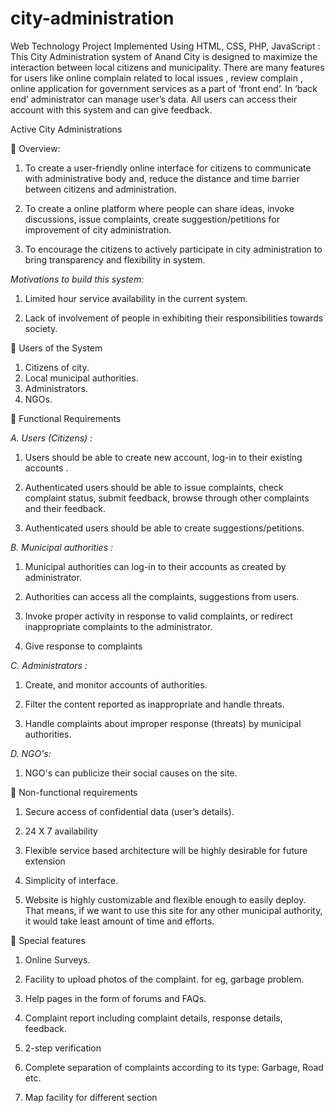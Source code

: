 # city-administration

Web Technology Project Implemented Using HTML, CSS, PHP, JavaScript : This City Administration system of Anand City is designed to maximize the interaction between local citizens and municipality. There are many features for users like online complain related to local issues , review complain , online application for government services as a part of ‘front end’. In ‘back end’ administrator can manage user’s data. All users can access their account with this system and can give feedback.

Active City Administrations


	Overview:

1. To create a user-friendly online interface for citizens to communicate with administrative body and, reduce the distance and time barrier between citizens and administration.

2. To create a online platform where people can share ideas, invoke discussions, issue complaints, create suggestion/petitions for improvement of city administration.

3. To encourage the citizens to actively participate in city administration to bring transparency and flexibility in system.

*Motivations to build this system:*

1. Limited hour service availability in the current system.

2. Lack of involvement of people in exhibiting their responsibilities towards society.


	Users of the System

1. Citizens of city.
2. Local municipal authorities.
3. Administrators.
4. NGOs.


	Functional Requirements 

*A.	Users (Citizens) :*

1. Users should be able to create new account, log-in to their existing accounts .

2. Authenticated users should be able to issue complaints, check complaint status, submit feedback, browse through other complaints and their feedback.

3. Authenticated users should be able to create suggestions/petitions.

*B.	Municipal authorities :*

1. Municipal authorities can log-in to their accounts as created by administrator.

2. Authorities can access all the complaints, suggestions from users.

3. Invoke proper activity in response to valid complaints, or redirect inappropriate complaints to the administrator.

4. Give response to complaints

*C.	Administrators :*

1. Create, and monitor accounts of authorities.

2. Filter the content reported as inappropriate and handle threats.

3. Handle complaints about improper response (threats) by municipal authorities.

*D.	NGO's:*

1. NGO's can publicize their social causes on the site.


	Non-functional requirements

1. Secure access of confidential data (user’s details).

2. 24 X 7 availability

3. Flexible service based architecture will be highly desirable for future extension

4. Simplicity of interface.

5. Website is highly customizable and flexible enough to easily deploy. That means, if we want to use this site for any other municipal authority, it would take least amount of time and efforts.


	Special features

1. Online Surveys.

2. Facility to upload photos of the complaint. for eg, garbage problem.

3. Help pages in the form of forums and FAQs.

4. Complaint report including complaint details, response details, feedback.

5. 2-step verification

6. Complete separation of complaints according to its type: Garbage, Road etc.

7. Map facility for different section
